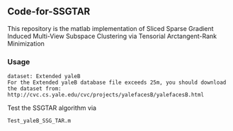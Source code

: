 ## **Code-for-SSGTAR**
This repository is the matlab implementation of Sliced Sparse Gradient Induced Multi-View Subspace Clustering via Tensorial Arctangent-Rank Minimization
### Usage
```
dataset: Extended yaleB 
For the Extended yaleB database file exceeds 25m, you should download the dataset from: http://cvc.cs.yale.edu/cvc/projects/yalefacesB/yalefacesB.html
```
Test the SSGTAR algorithm via 
```
Test_yaleB_SSG_TAR.m
```
